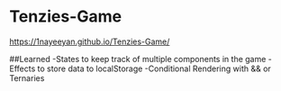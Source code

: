 # Tenzies-Game
https://1nayeeyan.github.io/Tenzies-Game/

##Learned
-States to keep track of multiple components in the game
-Effects to store data to localStorage
-Conditional Rendering with && or Ternaries
